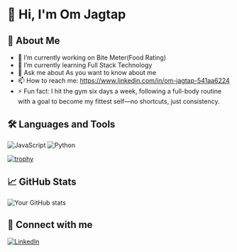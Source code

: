 # 👋 Hi, I'm Om Jagtap

## 🚀 About Me
- 🔭 I’m currently working on Bite Meter(Food Rating)
- 🌱 I’m currently learning Full Stack Technology
- 💬 Ask me about As you want to know about me
- 📫 How to reach me: https://www.linkedin.com/in/om-jagtap-541aa6224
- ⚡ Fun fact: I hit the gym six days a week, following a full-body routine with a goal to become my fittest self—no shortcuts, just consistency.
## 🛠️ Languages and Tools
![JavaScript](https://img.shields.io/badge/-JavaScript-black?style=flat-square&logo=javascript)
![Python](https://img.shields.io/badge/-Python-3776AB?style=flat-square&logo=python)
<!-- Add more badges or icons -->


[![trophy](https://github-profile-trophy.vercel.app/?username=Omjagtap7)](https://github.com/ryo-ma/github-profile-trophy)

## 📈 GitHub Stats
![Your GitHub stats](https://github-readme-stats.vercel.app/api?username=your-username&show_icons=true&hide_title=true)

## 🔗 Connect with me
[![LinkedIn](https://img.shields.io/badge/LinkedIn-blue?logo=linkedin&logoColor=white)](https://linkedin.com/in/om-jagtap-541aa6224)
